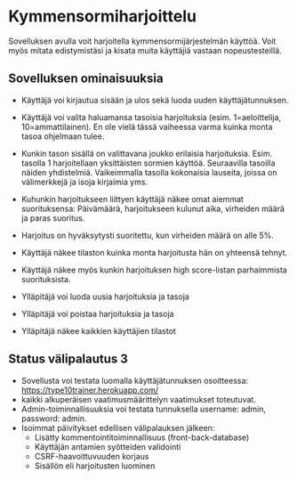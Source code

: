 # Kymmensormiharjoittelu
Sovelluksen avulla voit harjoitella kymmensormijärjestelmän käyttöä. Voit myös mitata edistymistäsi ja kisata muita käyttäjiä vastaan nopeustesteillä. 

## Sovelluksen ominaisuuksia
* Käyttäjä voi kirjautua sisään ja ulos sekä luoda uuden käyttäjätunnuksen.
* Käyttäjä voi valita haluamansa tasoisia harjoituksia (esim. 1=aeloittelija, 10=ammattilainen). En ole vielä tässä vaiheessa varma kuinka monta tasoa ohjelmaan tulee.
* Kunkin tason sisällä on valittavana joukko erilaisia harjoituksia. Esim. tasolla 1 harjoitellaan yksittäisten sormien käyttöä. Seuraavilla tasoilla näiden yhdistelmiä. Vaikeimmalla tasolla kokonaisia lauseita, joissa on välimerkkejä ja isoja kirjaimia yms.
* Kuhunkin harjoitukseen liittyen käyttäjä näkee omat aiemmat suorituksensa: Päivämäärä, harjoitukseen kulunut aika, virheiden määrä ja paras suoritus.
* Harjoitus on hyväksytysti suoritettu, kun virheiden määrä on alle 5%. 
* Käyttäjä näkee tilaston kuinka monta harjoitusta hän on yhteensä tehnyt.
* Käyttäjä näkee myös kunkin harjoituksen high score-listan parhaimmista suorituksista. 
 
* Ylläpitäjä voi luoda uusia harjoituksia ja tasoja
* Ylläpitäjä voi poistaa harjoituksia ja tasoja
* Ylläpitäjä näkee kaikkien käyttäjien tilastot

## Status välipalautus 3
* Sovellusta voi testata luomalla käyttäjätunnuksen osoitteessa: https://type10trainer.herokuapp.com/
* kaikki alkuperäisen vaatimusmäärittelyn vaatimukset toteutuvat.
* Admin-toiminnallisuuksia voi testata tunnuksella username: admin, password: admin.
* Isoimmat päivitykset edellisen välipalauksen jälkeen:  
  * Lisätty kommentointitoiminnallisuus (front-back-database)
  * Käyttäjän antamien syötteiden validointi
  * CSRF-haavoittuvuuden korjaus
  * Sisällön eli harjoitusten luominen
